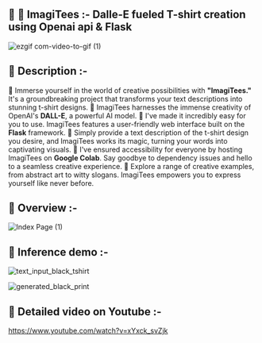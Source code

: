 ## 👕 🎨 ImagiTees :- Dalle-E fueled T-shirt creation using Openai api &amp; Flask 

![ezgif com-video-to-gif (1)](https://github.com/akshaykadam771/ImagiTees/assets/62059604/76a2e4fa-160f-4dd3-a4f6-a2ac755fe202)

## 📝 Description :-
📝 Immerse yourself in the world of creative possibilities with **"ImagiTees."** It's a groundbreaking project that transforms your text descriptions into stunning t-shirt designs.
📝 ImagiTees harnesses the immense creativity of OpenAI's **DALL-E**, a powerful AI model.
📝 I've made it incredibly easy for you to use. ImagiTees features a user-friendly web interface built on the **Flask** framework. 
📝 Simply provide a text description of the t-shirt design you desire, and ImagiTees works its magic, turning your words into captivating visuals.
📝 I've ensured accessibility for everyone by hosting ImagiTees on **Google Colab**. Say goodbye to dependency issues and hello to a seamless creative experience.
📝 Explore a range of creative examples, from abstract art to witty slogans. ImagiTees empowers you to express yourself like never before.

## 🎯 Overview :-
![Index Page (1)](https://github.com/akshaykadam771/ImagiTees/assets/62059604/d743127a-e119-4512-a32a-53761b3ca31c)


## 🎯 Inference demo :-
![text_input_black_tshirt](https://github.com/akshaykadam771/ImagiTees/assets/62059604/0063065e-8a2d-439c-aaa5-b4fa34d054ec)

![generated_black_print](https://github.com/akshaykadam771/ImagiTees/assets/62059604/eb538e76-a6bb-4155-8856-526c368baf5f)

## 🎥 Detailed video on Youtube :-
https://www.youtube.com/watch?v=xYxck_svZjk

